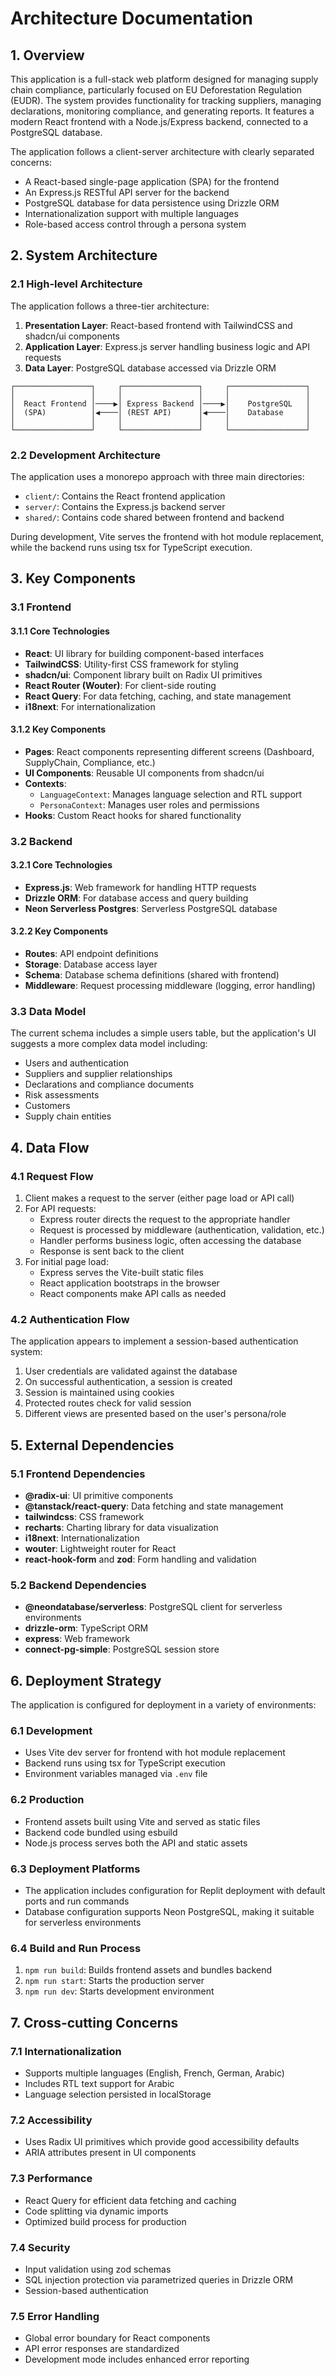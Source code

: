 # Architecture Documentation

## 1. Overview

This application is a full-stack web platform designed for managing supply chain compliance, particularly focused on EU Deforestation Regulation (EUDR). The system provides functionality for tracking suppliers, managing declarations, monitoring compliance, and generating reports. It features a modern React frontend with a Node.js/Express backend, connected to a PostgreSQL database.

The application follows a client-server architecture with clearly separated concerns:
- A React-based single-page application (SPA) for the frontend
- An Express.js RESTful API server for the backend
- PostgreSQL database for data persistence using Drizzle ORM
- Internationalization support with multiple languages
- Role-based access control through a persona system

## 2. System Architecture

### 2.1 High-level Architecture

The application follows a three-tier architecture:

1. **Presentation Layer**: React-based frontend with TailwindCSS and shadcn/ui components
2. **Application Layer**: Express.js server handling business logic and API requests
3. **Data Layer**: PostgreSQL database accessed via Drizzle ORM

```
┌─────────────────┐     ┌─────────────────┐     ┌─────────────────┐
│                 │     │                 │     │                 │
│  React Frontend │────▶│ Express Backend │────▶│    PostgreSQL   │
│  (SPA)          │◀────│ (REST API)      │◀────│    Database     │
│                 │     │                 │     │                 │
└─────────────────┘     └─────────────────┘     └─────────────────┘
```

### 2.2 Development Architecture

The application uses a monorepo approach with three main directories:
- `client/`: Contains the React frontend application
- `server/`: Contains the Express.js backend server
- `shared/`: Contains code shared between frontend and backend

During development, Vite serves the frontend with hot module replacement, while the backend runs using tsx for TypeScript execution.

## 3. Key Components

### 3.1 Frontend

#### 3.1.1 Core Technologies
- **React**: UI library for building component-based interfaces
- **TailwindCSS**: Utility-first CSS framework for styling
- **shadcn/ui**: Component library built on Radix UI primitives
- **React Router (Wouter)**: For client-side routing
- **React Query**: For data fetching, caching, and state management
- **i18next**: For internationalization

#### 3.1.2 Key Components
- **Pages**: React components representing different screens (Dashboard, SupplyChain, Compliance, etc.)
- **UI Components**: Reusable UI components from shadcn/ui
- **Contexts**: 
  - `LanguageContext`: Manages language selection and RTL support
  - `PersonaContext`: Manages user roles and permissions
- **Hooks**: Custom React hooks for shared functionality

### 3.2 Backend

#### 3.2.1 Core Technologies
- **Express.js**: Web framework for handling HTTP requests
- **Drizzle ORM**: For database access and query building
- **Neon Serverless Postgres**: Serverless PostgreSQL database

#### 3.2.2 Key Components
- **Routes**: API endpoint definitions
- **Storage**: Database access layer
- **Schema**: Database schema definitions (shared with frontend)
- **Middleware**: Request processing middleware (logging, error handling)

### 3.3 Data Model

The current schema includes a simple users table, but the application's UI suggests a more complex data model including:

- Users and authentication
- Suppliers and supplier relationships
- Declarations and compliance documents
- Risk assessments
- Customers
- Supply chain entities

## 4. Data Flow

### 4.1 Request Flow

1. Client makes a request to the server (either page load or API call)
2. For API requests:
   - Express router directs the request to the appropriate handler
   - Request is processed by middleware (authentication, validation, etc.)
   - Handler performs business logic, often accessing the database
   - Response is sent back to the client
3. For initial page load:
   - Express serves the Vite-built static files
   - React application bootstraps in the browser
   - React components make API calls as needed

### 4.2 Authentication Flow

The application appears to implement a session-based authentication system:
1. User credentials are validated against the database
2. On successful authentication, a session is created
3. Session is maintained using cookies
4. Protected routes check for valid session
5. Different views are presented based on the user's persona/role

## 5. External Dependencies

### 5.1 Frontend Dependencies
- **@radix-ui**: UI primitive components
- **@tanstack/react-query**: Data fetching and state management
- **tailwindcss**: CSS framework
- **recharts**: Charting library for data visualization
- **i18next**: Internationalization
- **wouter**: Lightweight router for React
- **react-hook-form** and **zod**: Form handling and validation

### 5.2 Backend Dependencies
- **@neondatabase/serverless**: PostgreSQL client for serverless environments
- **drizzle-orm**: TypeScript ORM
- **express**: Web framework
- **connect-pg-simple**: PostgreSQL session store

## 6. Deployment Strategy

The application is configured for deployment in a variety of environments:

### 6.1 Development
- Uses Vite dev server for frontend with hot module replacement
- Backend runs using tsx for TypeScript execution
- Environment variables managed via `.env` file

### 6.2 Production
- Frontend assets built using Vite and served as static files
- Backend code bundled using esbuild
- Node.js process serves both the API and static assets

### 6.3 Deployment Platforms
- The application includes configuration for Replit deployment with default ports and run commands
- Database configuration supports Neon PostgreSQL, making it suitable for serverless environments

### 6.4 Build and Run Process
1. `npm run build`: Builds frontend assets and bundles backend
2. `npm run start`: Starts the production server
3. `npm run dev`: Starts development environment

## 7. Cross-cutting Concerns

### 7.1 Internationalization
- Supports multiple languages (English, French, German, Arabic)
- Includes RTL text support for Arabic
- Language selection persisted in localStorage

### 7.2 Accessibility
- Uses Radix UI primitives which provide good accessibility defaults
- ARIA attributes present in UI components

### 7.3 Performance
- React Query for efficient data fetching and caching
- Code splitting via dynamic imports
- Optimized build process for production

### 7.4 Security
- Input validation using zod schemas
- SQL injection protection via parametrized queries in Drizzle ORM
- Session-based authentication

### 7.5 Error Handling
- Global error boundary for React components
- API error responses are standardized
- Development mode includes enhanced error reporting